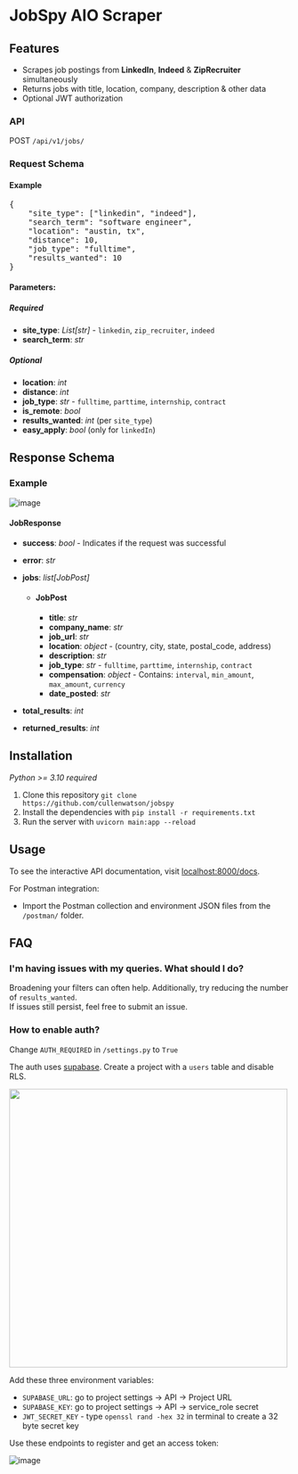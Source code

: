 # JobSpy AIO Scraper

## Features

- Scrapes job postings from **LinkedIn**, **Indeed** & **ZipRecruiter** simultaneously
- Returns jobs with title, location, company, description & other data
- Optional JWT authorization


### API

POST `/api/v1/jobs/`
### Request Schema
#### Example
<pre>
{
    "site_type": ["linkedin", "indeed"],
    "search_term": "software engineer",
    "location": "austin, tx",
    "distance": 10,
    "job_type": "fulltime",
    "results_wanted": 10
}
</pre>

#### Parameters:
##### Required
- **site_type**: _List[str]_ - `linkedin`, `zip_recruiter`, `indeed`
- **search_term**: _str_

##### Optional
- **location**: _int_
- **distance**: _int_
- **job_type**: _str_ - `fulltime`, `parttime`, `internship`, `contract`
- **is_remote**: _bool_
- **results_wanted**: _int_ (per `site_type`)
- **easy_apply**: _bool_ (only for `linkedIn`)


## Response Schema
### Example
![image](https://github.com/cullenwatson/jobspy/assets/78247585/63b313db-ce25-41aa-9ffd-ae86af6f2a45)

#### JobResponse
- **success**: _bool_ - Indicates if the request was successful
- **error**: _str_
- **jobs**: _list[JobPost]_
  - #### JobPost
    - **title**: _str_ 
    - **company_name**: _str_ 
    - **job_url**: _str_ 
    - **location**: _object_ - (country, city, state, postal_code, address)
    - **description**: _str_ 
    - **job_type**: _str_ - `fulltime`, `parttime`, `internship`, `contract`
    - **compensation**: _object_ - Contains: `interval`, `min_amount`, `max_amount`, `currency`
    - **date_posted**: _str_
      
- **total_results**: _int_
- **returned_results**: _int_ 


## Installation
_Python >= 3.10 required_  
1. Clone this repository `git clone https://github.com/cullenwatson/jobspy`
2. Install the dependencies with `pip install -r requirements.txt`
4. Run the server with `uvicorn main:app --reload`

## Usage

To see the interactive API documentation, visit [localhost:8000/docs](http://localhost:8000/docs).

For Postman integration:
- Import the Postman collection and environment JSON files from the `/postman/` folder.


## FAQ

### I'm having issues with my queries. What should I do?

Broadening your filters can often help. Additionally, try reducing the number of `results_wanted`.  
If issues still persist, feel free to submit an issue.

### How to enable auth?

Change `AUTH_REQUIRED` in `/settings.py` to `True`

The auth uses [supabase](https://supabase.com). Create a project with a `users` table and disable RLS.  
  
<img src="https://github.com/cullenwatson/jobspy/assets/78247585/03af18e1-5386-49ad-a2cf-d34232d9d747" width="500">


Add these three environment variables:

- `SUPABASE_URL`: go to project settings -> API -> Project URL  
- `SUPABASE_KEY`: go to project settings -> API -> service_role secret
- `JWT_SECRET_KEY` - type `openssl rand -hex 32` in terminal to create a 32 byte secret key

Use these endpoints to register and get an access token: 

![image](https://github.com/cullenwatson/jobspy/assets/78247585/c84c33ec-1fe8-4152-9c8c-6c4334aecfc3)

